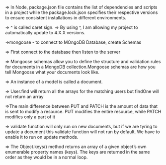 => In Node, package.json file contains the list of dependencies and scripts in a project while the package.lock.json specifies their respective versions to ensure consistent installations in different environments.

=> ^ is called caret sign.
=> By using ^, I am allowing my project to automatically update to 4.X.X versions.

=>mongoose - to connect to MOngoDB Database, create Schemas

=> First connect to the database then listen to the server

=> Mongoose schemas allow you to define the structure and validation rules for documents in a MongoDB collection.Mongoose schemas are how you tell Mongoose what your documents look like.

=> An instance of a model is called a document.

=> User.find will return all the arrays for the matching users but findOne will not return an array

=>The main difference between PUT and PATCH is the amount of data that is sent to modify a resource. PUT modifies the entire resource, while PATCH modifies only a part of it

=> validate function will only run on new documents, but if we are tyring to update a document this validate function will not run by default. We have to enable it to run on update methods.

=> The Object.keys() method returns an array of a given object’s own enumerable property names (keys). The keys are returned in the same order as they would be in a normal loop.
